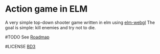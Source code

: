 # Action game in ELM
A very simple top-down shooter game written in elm using [elm-webgl](https://github.com/elm-community/elm-webgl/)
The goal is simple: kill enemies and try not to die.

#TODO
See [Roadmap](https://github.com/Sulring/elmaction/blob/master/TODO.md)

#LICENSE
[BD3](https://github.com/Sulring/elmaction/blob/master/LICENSE.md)
